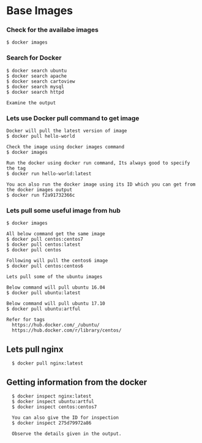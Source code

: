 

# Base Images

### Check for the availabe images
    $ docker images

### Search for Docker
    $ docker search ubuntu
    $ docker search apache
    $ docker search cartoview
    $ docker search mysql
    $ docker search httpd

    Examine the output

### Lets use Docker pull command to get image
    Docker will pull the latest version of image
    $ docker pull hello-world

    Check the image using docker images command
    $ docker images

    Run the docker using docker run command, Its always good to specify the tag
    $ docker run hello-world:latest

    You acn also run the docker image using its ID which you can get from the docker images output
    $ docker run f2a91732366c

### Lets pull some useful image from hub
    $ docker images

    All below command get the same image
    $ docker pull centos:centos7
    $ docker pull centos:latest
    $ docker pull centos

    Following will pull the centos6 image
    $ docker pull centos:centos6

    Lets pull some of the ubuntu images

    Below command will pull ubuntu 16.04
    $ docker pull ubuntu:latest

    Below command will pull ubuntu 17.10
    $ docker pull ubuntu:artful  

    Refer for tags
      https://hub.docker.com/_/ubuntu/
      https://hub.docker.com/r/library/centos/

## Lets pull nginx
      $ docker pull nginx:latest

## Getting information from the docker
      $ docker inspect nginx:latest
      $ docker inspect ubuntu:artful
      $ docker inspect centos:centos7

      You can also give the ID for inspection
      $ docker inspect 275d79972a86

      Observe the details given in the output.
